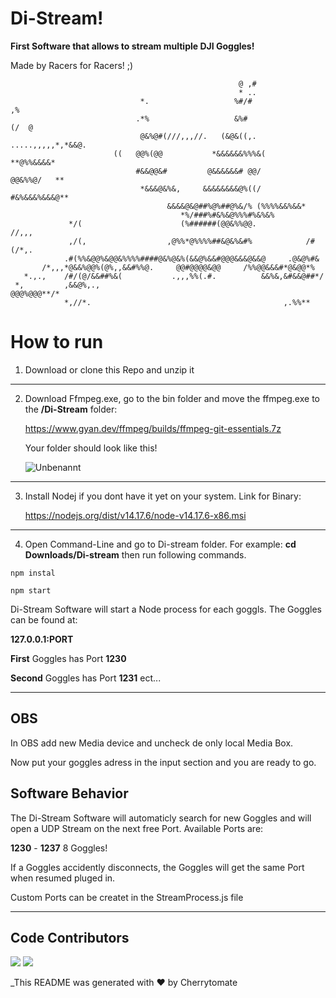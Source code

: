 ﻿# Di-Stream! 
 
 **First Software that allows to stream multiple DJI Goggles!**
 
 Made by Racers for Racers! ;)

                                                                               
                                                       @ ,#                          
                                                       * ..                          
                                 *.                   %#/#                        ,% 
                                .*%                   &%#                  (/  @     
                                 @&%@#(///,,,//.   (&@&((,.  .....,,,,,*,*&&@.       
                           ((   @@%(@@           *&&&&&&%%%&(          **@%%&&&&*    
                                #&&@@&#         @&&&&&&# @@/             @@&%%@/   **
                                 *&&&@&%&,     &&&&&&&&@%((/      #&%&&&%&&&@**      
                                       &&&&@&@##%@%##@%&/% (%%%%&&%&&*               
                                          *%/###%#&%&@%%%#%&%&%                      
                 */(                      (%######(@@&%%@@.                //,,,     
                 ,/(,                  ,@%%*@%%%%##&@&%&#%            /#(/*,.        
                .#(%%&@@%&@@&%%%%####@&%@&%(&&@%&&#@@@&&&@&&@     .@&@%#&            
           /*,,,*@&&%@@%(@%,,&&#%%@.     @@#@@@@&@@     /%%@@&&&#*@&@@*%            
       *.,.,    /#/(@/&&##%&(           .,,,%%(.#.          &&%&,&#&&@##*/         
     *,         ,&&@%,.,                                        @@@%@@@**/*         
                *,//*.                                           ,.%%**             
                                                                                    



# How to run

1. Download or clone this Repo and unzip it
---

2. Download Ffmpeg.exe, go to the bin folder and move the ffmpeg.exe to the **/Di-Stream** folder:

   https://www.gyan.dev/ffmpeg/builds/ffmpeg-git-essentials.7z

   Your folder should look like this!
  
    ![Unbenannt](https://user-images.githubusercontent.com/61356201/134235188-adb2a652-57a5-4fba-8d42-8406cded8615.PNG)

---


3. Install Nodej if you dont have it yet on your system. 
   Link for Binary:

   https://nodejs.org/dist/v14.17.6/node-v14.17.6-x86.msi
---

4. Open Command-Line and go to Di-stream folder. For example:
**cd Downloads/Di-stream** 
then run following commands. 


```
npm instal
```

```
npm start
```

   Di-Stream Software will start a Node process for each goggls. The Goggles can be found at:

   **127.0.0.1:PORT**

   **First** Goggles has Port **1230**

   **Second** Goggles has Port **1231** ect... 

---
## OBS

  In OBS add new Media device and uncheck de only local Media Box. 

  Now put your goggles adress in the input section and you are ready to go. 

  ## Software Behavior

  The Di-Stream Software will automaticly search for new Goggles and will open a UDP Stream on  the next free Port.
  Available Ports are:

  **1230** - **1237** 8 Goggles! 

  If a Goggles accidently disconnects, the Goggles will get the same Port when resumed pluged in.

  Custom Ports can be createt in the StreamProcess.js file


---

## Code Contributors
[![](https://github.com/Cherrytomate.png?size=50)](https://github.com/Cherrytomate)
[![](https://github.com/neilschuerch.png?size=50)](https://github.com/neilschuerch)


_This README was generated with ❤️ by Cherrytomate 









